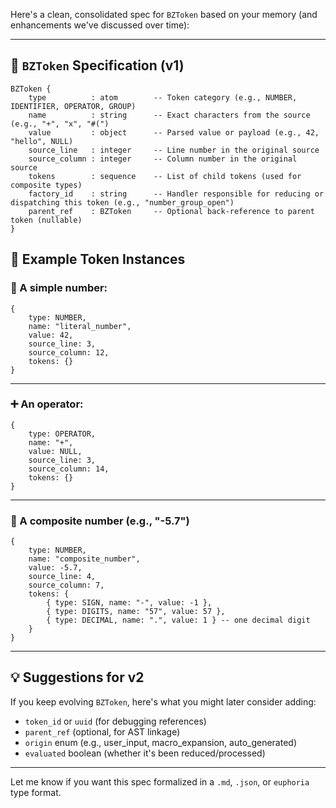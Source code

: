 Here's a clean, consolidated spec for `BZToken` based on your memory (and enhancements we've discussed over time):

---

## 🧾 **`BZToken` Specification (v1)**

```plaintext
BZToken {
    type          : atom        -- Token category (e.g., NUMBER, IDENTIFIER, OPERATOR, GROUP)
    name          : string      -- Exact characters from the source (e.g., "+", "x", "#(")
    value         : object      -- Parsed value or payload (e.g., 42, "hello", NULL)
    source_line   : integer     -- Line number in the original source
    source_column : integer     -- Column number in the original source
    tokens        : sequence    -- List of child tokens (used for composite types)
    factory_id    : string      -- Handler responsible for reducing or dispatching this token (e.g., "number_group_open")
    parent_ref    : BZToken     -- Optional back-reference to parent token (nullable)
}

```

## 🧱 Example Token Instances

### 📌 A simple number:

```euphoria
{
    type: NUMBER,
    name: "literal_number",
    value: 42,
    source_line: 3,
    source_column: 12,
    tokens: {}
}
```

---

### ➕ An operator:

```euphoria
{
    type: OPERATOR,
    name: "+",
    value: NULL,
    source_line: 3,
    source_column: 14,
    tokens: {}
}
```

---

### 🧮 A composite number (e.g., "-5.7")

```euphoria
{
    type: NUMBER,
    name: "composite_number",
    value: -5.7,
    source_line: 4,
    source_column: 7,
    tokens: {
        { type: SIGN, name: "-", value: -1 },
        { type: DIGITS, name: "57", value: 57 },
        { type: DECIMAL, name: ".", value: 1 } -- one decimal digit
    }
}
```

---

## 💡 Suggestions for v2

If you keep evolving `BZToken`, here's what you might later consider adding:

* `token_id` or `uuid` (for debugging references)
* `parent_ref` (optional, for AST linkage)
* `origin` enum (e.g., user\_input, macro\_expansion, auto\_generated)
* `evaluated` boolean (whether it's been reduced/processed)

---

Let me know if you want this spec formalized in a `.md`, `.json`, or `euphoria` type format.
